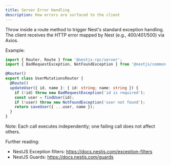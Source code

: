 ```yaml
---
title: Server Error Handling
description: How errors are surfaced to the client
---
```


Throw inside a route method to trigger Nest's standard exception handling. The client receives the HTTP error mapped by Nest (e.g., 400/401/500) via Axios.

Example:

```ts
import { Router, Route } from '@nestjs-rpc/server';
import { BadRequestException, NotFoundException } from '@nestjs/common';

@Router()
export class UserMutationsRouter {
  @Route()
  updateUser({ id, name }: { id: string; name: string }) {
    if (!id) throw new BadRequestException('id is required');
    const user = findUser(id);
    if (!user) throw new NotFoundException('user not found');
    return saveUser({ ...user, name });
  }
}
```

Note: Each call executes independently; one failing call does not affect others.

Further reading:
- NestJS Exception filters: https://docs.nestjs.com/exception-filters
- NestJS Guards: https://docs.nestjs.com/guards

